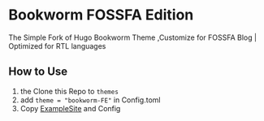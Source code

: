 # Bookworm FOSSFA Edition

The Simple Fork of Hugo Bookworm Theme ,Customize for FOSSFA Blog | Optimized for RTL languages 


## How to Use

1. the Clone this Repo to `themes`
2. add `theme = "bookworm-FE"` in Config.toml
3. Copy [ExampleSite](https://github.com/FOSSFA/FOSSFA.github.io) and Config

